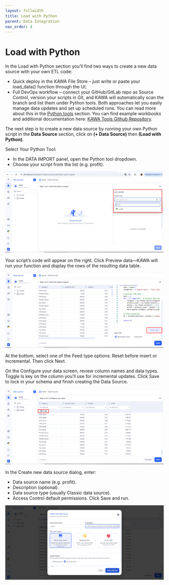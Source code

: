 ```yaml
---
layout: fullwidth
title: Load with Python
parent: Data Integration
nav_order: 4
---
```


# Load with Python

In the Load with Python section you’ll find two ways to create a new data source with your own ETL code:
- Quick deploy in the KAWA File Store – just write or paste your load_data() function through the UI;
- Full DevOps workflow – connect your GitHub/GitLab repo as Source Control, version your scripts in Git, and KAWA will automatically scan the branch and list them under Python tools.
Both approaches let you easily manage data updates and set up scheduled runs. You can read more about this in the [Python tools](09_02_python_tools.md) section. You can find example workbooks and additional documentation here: [KAWA Tools Github Repository](https://github.com/kawa-analytics/kawa-toolkits).

The next step is to create a new data source by running your own Python script in the __Data Source__ section, click on __(+ Data Source)__ then __(Load with Python)__.

Select Your Python Tool:
- In the DATA IMPORT panel, open the Python tool dropdown.
- Choose your script from the list (e.g. profit).

![Data](./readme-assets/data_source_python1.png)

Your script’s code will appear on the right. Click Preview data—KAWA will run your function and display the rows of the resulting data table.

![Data](./readme-assets/data_source_python2.png)

At the bottom, select one of the Feed type options: Reset before insert or Incremental. Then click Next.

On the Configure your data screen, review column names and data types. Toggle Is key on the column you’ll use for incremental updates. Click Save to lock in your schema and finish creating the Data Source.

![Data](./readme-assets/data_source_python3.png)

In the Create new data source dialog, enter:
- Data source name (e.g. profit).
- Description (optional).
- Data source type (usually Classic data source).
- Access Control default permissions.
Click Save and run.

![Data](./readme-assets/data_source_python4.png)